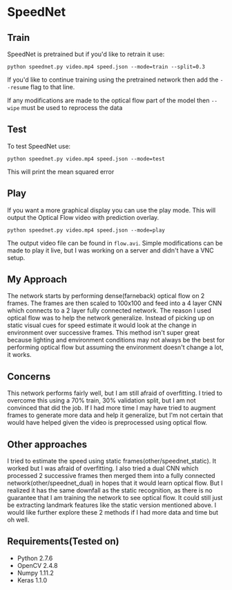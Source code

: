 # SpeedNet

## Train
SpeedNet is pretrained but if you'd like to retrain it use:

`python speednet.py video.mp4 speed.json --mode=train --split=0.3`

If you'd like to continue training using the pretrained network then add the `--resume` flag to that line.

If any modifications are made to the optical flow part of the model then `--wipe` must be used to reprocess the data

## Test
To test SpeedNet use:

`python speednet.py video.mp4 speed.json --mode=test`

This will print the mean squared error

## Play
If you want a more graphical display you can use the play mode. This will output the Optical Flow video with prediction overlay.

`python speednet.py video.mp4 speed.json --mode=play`

The output video file can be found in `flow.avi`. Simple modifications can be made to play it live, but I was working on a server and didn't have a VNC setup.

## My Approach
The network starts by performing dense(farneback) optical flow on 2 frames. The frames are then scaled to 100x100 and feed into a 4 layer CNN which connects to a 2 layer fully connected network. The reason I used optical flow was to help the network generalize. Instead of picking up on static visual cues for speed estimate it would look at the change in environment over successive frames. This method isn't super great because lighting and environment conditions may not always be the best for performing optical flow but assuming the environment doesn't change a lot, it works.

## Concerns
This network performs fairly well, but I am still afraid of overfitting. I tried to overcome this using a 70% train, 30% validation split, but I am not convinced that did the job. If I had more time I may have tried to augment frames to generate more data and help it generalize, but I'm not certain that would have helped given the video is preprocessed using optical flow.

## Other approaches
I tried to estimate the speed using static frames(other/speednet_static). It worked but I was afraid of overfitting. I also tried a dual CNN which processed 2 successive frames then merged them into a fully connected network(other/speednet_dual) in hopes that it would learn optical flow. But I realized it has the same downfall as the static recognition, as there is no guarantee that I am training the network to see optical flow. It could still just be extracting landmark features like the static version mentioned above. I would like further explore these 2 methods if I had more data and time but oh well.

## Requirements(Tested on)
- Python 2.7.6
- OpenCV 2.4.8
- Numpy 1.11.2
- Keras 1.1.0
